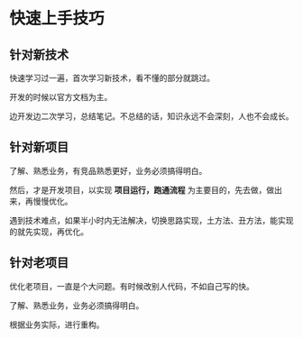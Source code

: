 # 快速上手技巧

## 针对新技术

快速学习过一遍，首次学习新技术，看不懂的部分就跳过。

开发的时候以官方文档为主。

边开发边二次学习，总结笔记。不总结的话，知识永远不会深刻，人也不会成长。

## 针对新项目

了解、熟悉业务，有竞品熟悉更好，业务必须搞得明白。

然后，才是开发项目，以实现 **项目运行，跑通流程** 为主要目的，先去做，做出来，再慢慢优化。

遇到技术难点，如果半小时内无法解决，切换思路实现，土方法、丑方法，能实现的就先实现，再优化。

## 针对老项目

优化老项目，一直是个大问题。有时候改别人代码，不如自己写的快。

了解、熟悉业务，业务必须搞得明白。

根据业务实际，进行重构。